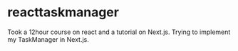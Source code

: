 # reacttaskmanager
Took a 12hour course on react and a tutorial on Next.js. Trying to implement my TaskManager in Next.js.
